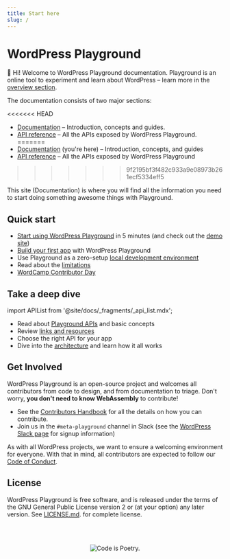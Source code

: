 ```yaml
---
title: Start here
slug: /
---
```


# WordPress Playground

👋 Hi! Welcome to WordPress Playground documentation. Playground is an online tool to experiment and learn about WordPress – learn more in the [overview section](./02-overview.md).

The documentation consists of two major sections:

<<<<<<< HEAD
-   [Documentation](./01-index.md) – Introduction, concepts and guides.
-   [API reference](/api) – All the APIs exposed by WordPress Playground.
=======
-   [Documentation](./01-index.md) (you're here) – Introduction, concepts, and guides
-   [API reference](/api) – All the APIs exposed by WordPress Playground
>>>>>>> 9f2195bf3f482c933a9e08973b261ecf5334eff5

This site (Documentation) is where you will find all the information you need to start doing something awesome things with Playground.

## Quick start

-   [Start using WordPress Playground](../02-start-using/01-index.md) in 5 minutes (and check out the [demo site](https://playground.wordpress.net/))
-   [Build your first app](../03-build-an-app/01-index.md) with WordPress Playground
-   Use Playground as a zero-setup [local development environment](../04-nodejs/01-index.md#start-a-zero-setup-dev-environment-via-vscode-extension)
-   Read about the [limitations](../12-limitations/01-index.md)
-   [WordCamp Contributor Day](../14-contributor-day/01-index.md)

## Take a deep dive

import APIList from '@site/docs/\_fragments/\_api_list.mdx';

-   Read about [Playground APIs](../06-playground-apis/01-index.md) and basic concepts
-   Review [links and resources](../15-resources.md)
-   Choose the right API for your app <APIList />
-   Dive into the [architecture](../11-architecture/01-index.md) and learn how it all works

## Get Involved

WordPress Playground is an open-source project and welcomes all contributors from code to design, and from documentation to triage. Don't worry, **you don't need to know WebAssembly** to contribute!

-   See the [Contributors Handbook](../13-contributing/01-index.md) for all the details on how you can contribute.
-   Join us in the `#meta-playground` channel in Slack (see the [WordPress Slack page](https://make.wordpress.org/chat/) for signup information)

As with all WordPress projects, we want to ensure a welcoming environment for everyone. With that in mind, all contributors are expected to follow our [Code of Conduct](https://github.com/WordPress/wordpress-playground/blob/HEAD/CODE_OF_CONDUCT.md).

## License

WordPress Playground is free software, and is released under the terms of the GNU General Public License version 2 or (at your option) any later version. See [LICENSE.md](https://github.com/WordPress/wordpress-playground/blob/trunk/LICENSE). for complete license.

<br/><br/><p align="center"><img src="https://s.w.org/style/images/codeispoetry.png?1" alt="Code is Poetry." /></p>
